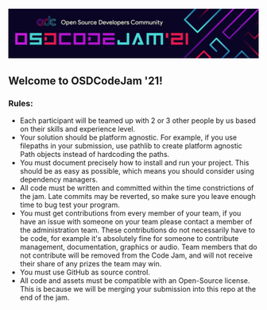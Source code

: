 ![OSDCodeJam Banner](./assets/codejam-banner.png)

## Welcome to OSDCodeJam '21!

### Rules:
- Each participant will be teamed up with 2 or 3 other people by us based on their skills and experience level.
- Your solution should be platform agnostic. For example, if you use filepaths in your submission, use pathlib to create platform agnostic Path objects instead of hardcoding the paths.
- You must document precisely how to install and run your project. This should be as easy as possible, which means you should consider using dependency managers.
- All code must be written and committed within the time constrictions of the jam. Late commits may be reverted, so make sure you leave enough time to bug test your program.
- You must get contributions from every member of your team, if you have an issue with someone on your team please contact a member of the administration team. These contributions do not necessarily have to be code, for example it's absolutely fine for someone to contribute management, documentation, graphics or audio. Team members that do not contribute will be removed from the Code Jam, and will not receive their share of any prizes the team may win.
- You must use GitHub as source control.
- All code and assets must be compatible with an Open-Source license. This is because we will be merging your submission into this repo at the end of the jam.
